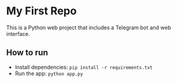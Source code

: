 # My First Repo
This is a Python web project that includes a Telegram bot and web interface.

## How to run
- Install dependencies: `pip install -r requirements.txt`
- Run the app: `python app.py`
